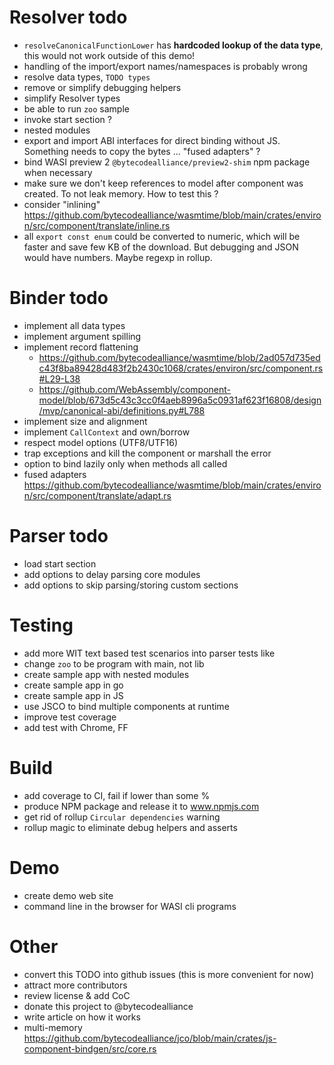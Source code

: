 # Resolver todo
- `resolveCanonicalFunctionLower` has **hardcoded lookup of the data type**, this would not work outside of this demo!
- handling of the import/export names/namespaces is probably wrong
- resolve data types, `TODO types`
- remove or simplify debugging helpers
- simplify Resolver types
- be able to run `zoo` sample
- invoke start section ?
- nested modules
- export and import ABI interfaces for direct binding without JS. Something needs to copy the bytes ... "fused adapters" ?
- bind WASI preview 2 `@bytecodealliance/preview2-shim` npm package when necessary
- make sure we don't keep references to model after component was created. To not leak memory. How to test this ?
- consider "inlining" https://github.com/bytecodealliance/wasmtime/blob/main/crates/environ/src/component/translate/inline.rs
- all `export const enum` could be converted to numeric, which will be faster and save few KB of the download. But debugging and JSON would have numbers. Maybe regexp in rollup.

# Binder todo
- implement all data types
- implement argument spilling
- implement record flattening 
    - https://github.com/bytecodealliance/wasmtime/blob/2ad057d735edc43f8ba89428d483f2b2430c1068/crates/environ/src/component.rs#L29-L38
    - https://github.com/WebAssembly/component-model/blob/673d5c43c3cc0f4aeb8996a5c0931af623f16808/design/mvp/canonical-abi/definitions.py#L788
- implement size and alignment
- implement `CallContext` and own/borrow
- respect model options (UTF8/UTF16)
- trap exceptions and kill the component or marshall the error
- option to bind lazily only when methods all called
- fused adapters https://github.com/bytecodealliance/wasmtime/blob/main/crates/environ/src/component/translate/adapt.rs

# Parser todo
- load start section
- add options to delay parsing core modules
- add options to skip parsing/storing custom sections

# Testing
- add more WIT text based test scenarios into parser tests like[](src/parser/alias.test.ts)
- change `zoo` to be program with main, not lib
- create sample app with nested modules
- create sample app in go
- create sample app in JS
- use JSCO to bind multiple components at runtime
- improve test coverage
- add test with Chrome, FF

# Build
- add coverage to CI, fail if lower than some %
- produce NPM package and release it to www.npmjs.com
- get rid of rollup `Circular dependencies` warning
- rollup magic to eliminate debug helpers and asserts

# Demo
- create demo web site
- command line in the browser for WASI cli programs

# Other
- convert this TODO into github issues (this is more convenient for now)
- attract more contributors
- review license & add CoC
- donate this project to @bytecodealliance
- write article on how it works
- multi-memory https://github.com/bytecodealliance/jco/blob/main/crates/js-component-bindgen/src/core.rs
